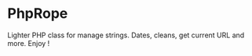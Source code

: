 PhpRope
=======

Lighter PHP class for manage strings. Dates, cleans, get current URL and more. Enjoy !
